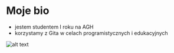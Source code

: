 # Moje bio
- jestem studentem I roku na AGH
- korzystamy z Gita w celach programistycznych i edukacyjnych

![alt text](https://tueuropa.pl/uploads/articles_files/2021/11/05/6e7f9516-1948-d9e8-ca22-00007380aca5.jpg)
